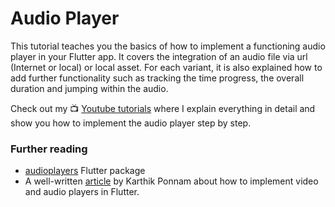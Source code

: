 # Audio Player

This tutorial teaches you the basics of how to implement a functioning audio player in your Flutter app. It covers the integration of an audio file via url (Internet or local) or local asset. For each variant, it is also explained how to add further functionality such as tracking the time progress, the overall duration and jumping within the audio.

Check out my :tv: [Youtube tutorials]() where I explain everything in detail and show you how to implement the audio player step by step.

### Further reading
- [audioplayers](https://pub.dev/packages/audioplayers) Flutter package
- A well-written [article](https://karthikponnam.medium.com/flutter-media-playback-audio-video-43d3ba955bb7) by Karthik Ponnam about how to implement video and audio players in Flutter.
